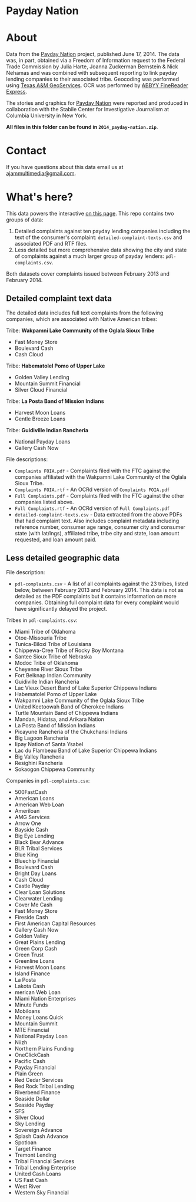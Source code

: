 Payday Nation
===

# About

Data from the [Payday Nation](http://projects.aljazeera.com/2014/payday-nation/index.html) project, published June 17, 2014. The data was, in part, obtained via a Freedom of Information request to the Federal Trade Commission by Julia Harte, Joanna Zuckerman Bernstein & Nick Nehamas and was combined with subsequent reporting to link payday lending companies to their associated tribe. Geocoding was performed using [Texas A&M GeoServices](http://geoservices.tamu.edu/). OCR was performed by [ABBYY FineReader Express](http://abbyy.com).

The stories and graphics for [Payday Nation](http://projects.aljazeera.com/2014/payday-nation/index.html) were reported and produced in collaboration with the Stabile Center for Investigative Journalism at Columbia University in New York.

__All files in this folder can be found in `2014_payday-nation.zip`__.

# Contact

If you have questions about this data email us at [ajammultimedia@gmail.com](mailto:ajammultimedia@gmail.com?subject=Payday%20Nation%20data).

# What's here? 

This data powers the interactive [on this page](http://projects.aljazeera.com/2014/payday-nation/complaints.html). This repo contains two groups of data: 

1. Detailed complaints against ten payday lending companies including the text of the consumer's complaint: `detailed-complaint-texts.csv` and associated PDF and RTF files.
2. Less detailed but more comprehensive data showing the city and state of complaints against a much larger group of payday lenders: `pdl-complaints.csv`.

Both datasets cover complaints issued between February 2013 and February 2014.

## Detailed complaint text data

The detailed data includes full text complaints from the following companies, which are associated with Native American tribes:

Tribe: __Wakpamni Lake Community of the Oglala Sioux Tribe__

* Fast Money Store
* Boulevard Cash
* Cash Cloud

Tribe: __Habematolel Pomo of Upper Lake__

* Golden Valley Lending
* Mountain Summit Financial
* Silver Cloud Financial

Tribe: __La Posta Band of Mission Indians__

* Harvest Moon Loans
* Gentle Breeze Loans

Tribe: __Guidiville Indian Rancheria__

* National Payday Loans
* Gallery Cash Now

File descriptions:

* `Complaints FOIA.pdf` - Complaints filed with the FTC against the companies affiliated with the Wakpamni Lake Community of the Oglala Sioux Tribe.
* `Complaints FOIA.rtf` - An OCRd version of `Complaints FOIA.pdf`
* `Full Complaints.pdf` - Complaints filed with the FTC against the other companies listed above.
* `Full Complaints.rtf` - An OCRd version of `Full Complaints.pdf`
* `detailed-complaint-texts.csv` - Data extracted from the above PDFs that had complaint text. Also includes complaint metadata including reference number, consumer age range, consumer city and consumer state (with lat/lngs), affiliated tribe, tribe city and state, loan amount requested, and loan amount paid.

## Less detailed geographic data

File description: 

* `pdl-complaints.csv` - A list of all complaints against the 23 tribes, listed below, between February 2013 and February 2014. This data is not as detailed as the PDF complaints but it contains information on more companies. Obtaining full complaint data for every complaint would have significantly delayed the project.

Tribes in `pdl-complaints.csv`:

* Miami Tribe of Oklahoma
* Otoe-Missouria Tribe
* Tunica-Biloxi Tribe of Louisiana
* Chippewa-Cree Tribe of Rocky Boy Montana
* Santee Sioux Tribe of Nebraska
* Modoc Tribe of Oklahoma
* Cheyenne River Sioux Tribe
* Fort Belknap Indian Community
* Guidiville Indian Rancheria
* Lac Vieux Desert Band of Lake Superior Chippewa Indians
* Habematolel Pomo of Upper Lake
* Wakpamni Lake Community of the Oglala Sioux Tribe
* United Keetoowah Band of Cherokee Indians
* Turtle Mountain Band of Chippewa Indians
* Mandan, Hidatsa, and Arikara Nation
* La Posta Band of Mission Indians
* Picayune Rancheria of the Chukchansi Indians
* Big Lagoon Rancheria
* Iipay Nation of Santa Ysabel
* Lac du Flambeau Band of Lake Superior Chippewa Indians
* Big Valley Rancheria
* Resighini Rancheria
* Sokaogon Chippewa Community

Companies in `pdl-complaints.csv`: 

* 500FastCash
* American Loans
* American Web Loan
* Ameriloan
* AMG Services
* Arrow One
* Bayside Cash
* Big Eye Lending
* Black Bear Advance
* BLR Tribal Services
* Blue King
* Bluechip Financial
* Boulevard Cash
* Bright Day Loans
* Cash Cloud
* Castle Payday
* Clear Loan Solutions
* Clearwater Lending
* Cover Me Cash
* Fast Money Store
* Fireside Cash
* First American Capital Resources
* Gallery Cash Now
* Golden Valley
* Great Plains Lending
* Green Corp Cash
* Green Trust
* Greenline Loans
* Harvest Moon Loans
* Island Finance
* La Posta
* Lakota Cash
* merican Web Loan
* Miami Nation Enterprises
* Minute Funds
* Mobiloans
* Money Loans Quick
* Mountain Summit
* MTE Financial
* National Payday Loan
* Niizh
* Northern Plains Funding
* OneClickCash
* Pacific Cash
* Payday Financial
* Plain Green
* Red Cedar Services
* Red Rock Tribal Lending
* Riverbend Finance
* Seaside Dollar
* Seaside Payday
* SFS
* Silver Cloud
* Sky Lending
* Sovereign Advance
* Splash Cash Advance
* Spotloan
* Target Finance
* Tremont Lending
* Tribal Financial Services
* Tribal Lending Enterprise
* United Cash Loans
* US Fast Cash
* West River
* Western Sky Financial